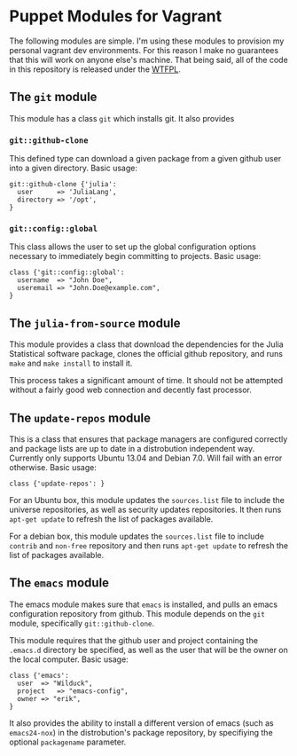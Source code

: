 
Puppet Modules for Vagrant
========================================

The following modules are simple. I'm using these modules to provision
my personal vagrant dev environments. For this reason I make no
guarantees that this will work on anyone else's machine. That being
said, all of the code in this repository is released under the
[WTFPL](http://www.wtfpl.net/).


The `git` module
----------------------------------------

This module has a class `git` which installs git. It also provides

### `git::github-clone`

This defined type can download a given package from a given github
user into a given directory. Basic usage:

    git::github-clone {'julia':
      user      => 'JuliaLang',
      directory => '/opt',
    }

### `git::config::global`

This class allows the user to set up the global configuration options
necessary to immediately begin committing to projects. Basic usage:

    class {'git::config::global':
      username  => "John Doe",
      useremail => "John.Doe@example.com",
    }

The `julia-from-source` module
----------------------------------------

This module provides a class that download the dependencies for the
Julia Statistical software package, clones the official github
repository, and runs `make` and `make install` to install it. 

This process takes a significant amount of time. It should not be
attempted without a fairly good web connection and decently fast
processor.

The `update-repos` module
----------------------------------------

This is a class that ensures that package managers are configured
correctly and package lists are up to date in a distrobution
independent way. Currently only supports Ubuntu 13.04 and Debian
7.0. Will fail with an error otherwise. Basic usage:

    class {'update-repos': }

For an Ubuntu box, this module updates the `sources.list` file to
include the universe repositories, as well as security updates
repositories. It then runs `apt-get update` to refresh the list of
packages available.

For a debian box, this module updates the `sources.list` file to include
`contrib` and `non-free` repository and then runs `apt-get update` to
refresh the list of packages available.

The `emacs` module
----------------------------------------

The emacs module makes sure that `emacs` is installed, and pulls an
emacs configuration repository from github. This module depends on the
`git` module, specifically `git::github-clone`.

This module requires that the github user and project containing the
`.emacs.d` directory be specified, as well as the user that will be
the owner on the local computer.  Basic usage:

    class {'emacs':
      user	=> "Wilduck",
      project	=> "emacs-config",
      owner	=> "erik",
    }

It also provides the ability to install a different version of emacs
(such as `emacs24-nox`) in the distrobution's package repository, by
specifiying the optional `packagename` parameter.
